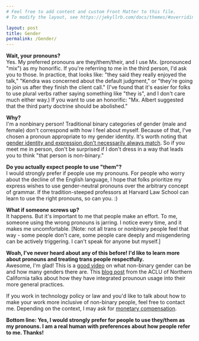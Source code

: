 ```yaml
---
# Feel free to add content and custom Front Matter to this file.
# To modify the layout, see https://jekyllrb.com/docs/themes/#overriding-theme-defaults

layout: post
title: Gender
permalink: /Gender/
---
```


**Wait, your pronouns?**  
Yes. My preferred pronouns are they/them/their, and I use Mx. (pronounced "mix") as my honorific. If you're referring to me in the third person, I'd ask you to those. In practice, that looks like: "they said they really enjoyed the talk," "Kendra was concerned about the default judgment," or "they're going to join us after they finish the client call." (I've found that it's easier for folks to use plural verbs rather saying something like "they is", and I don't care much either way.) If you want to use an honorific: "Mx. Albert suggested that the third party doctrine should be abolished."

**Why?**  
I'm a nonbinary person! Traditional binary categories of gender (male and female) don't correspond with how I feel about myself. Because of that, I've chosen a pronoun appropriate to my gender identity. It's worth noting that [gender identity and expression don't necessarily always match](http://everydayfeminism.com/2014/05/separating-identity-expression/). So if you meet me in person, don't be surprised if I don't dress in a way that leads you to think "that person is non-binary."

**Do you actually expect people to use "them"?**  
I would strongly prefer if people use my pronouns. For people who worry about the decline of the English language, I hope that folks prioritize my express wishes to use gender-neutral pronouns over the arbitrary concept of grammar. If the tradition-steeped professors at Harvard Law School can learn to use the right pronouns, so can you. :)

**What if someone screws up?**  
It happens. But it's important to me that people make an effort. To me, someone using the wrong pronouns is jarring. I notice every time, and it makes me uncomfortable. \[Note: not all trans or nonbinary people feel that way - some people don't care, some people care deeply and misgendering can be actively triggering. I can't speak for anyone but myself.\]

**Woah, I've never heard about any of this before! I'd like to learn more about pronouns and treating trans people respectfully.**  
Awesome, I'm glad! This is a [good video](http://everydayfeminism.com/2015/06/non-binary-101/) on what non-binary gender can be and how many genders there are. This [blog post](https://www.aclunc.org/article/frequently-asked-questions-whats-pronoun) from the ACLU of Northern California talks about how they have integrated prounoun usage into their more general practices.  

If you work in technology policy or law and you'd like to talk about how to make your work more inclusive of non-binary people, feel free to contact me. Depending on the context, I may ask for [monetary compensation](https://modelviewculture.com/pieces/we-dont-work-for-free-centering-marginalized-community-members-in-decision-making).

**Bottom line: Yes, I would strongly prefer for people to use they/them as my pronouns. I am a real human with preferences about how people refer to me. Thanks!**